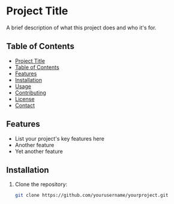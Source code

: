 # Project Title

A brief description of what this project does and who it's for.

## Table of Contents

- [Project Title](#project-title)
- [Table of Contents](#table-of-contents)
- [Features](#features)
- [Installation](#installation)
- [Usage](#usage)
- [Contributing](#contributing)
- [License](#license)
- [Contact](#contact)

## Features

- List your project's key features here
- Another feature
- Yet another feature

## Installation

1. Clone the repository:

   ```bash
   git clone https://github.com/yourusername/yourproject.git
